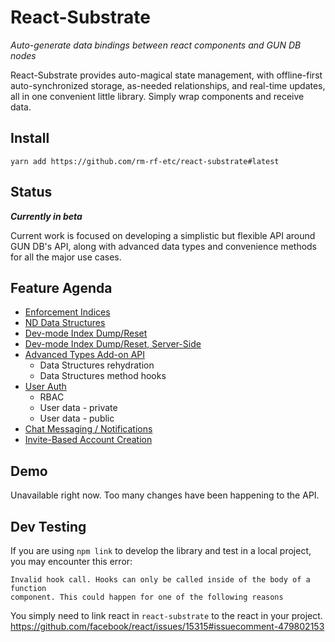 # React-Substrate

_Auto-generate data bindings between react components and GUN DB nodes_

React-Substrate provides auto-magical state management, with offline-first auto-synchronized
storage, as-needed relationships, and real-time updates, all in one convenient little
library. Simply wrap components and receive data.

## Install

`yarn add https://github.com/rm-rf-etc/react-substrate#latest`

## Status
**_Currently in beta_**

Current work is focused on developing a simplistic but flexible API around GUN DB's API,
along with advanced data types and convenience methods for all the major use cases.

## Feature Agenda
- [Enforcement Indices](https://github.com/rm-rf-etc/react-substrate/issues/2)
- [ND Data Structures](https://github.com/rm-rf-etc/react-substrate/issues/3)
- [Dev-mode Index Dump/Reset](https://github.com/rm-rf-etc/react-substrate/issues/5)
- [Dev-mode Index Dump/Reset, Server-Side](https://github.com/rm-rf-etc/react-substrate/issues/6)
- [Advanced Types Add-on API](https://github.com/rm-rf-etc/react-substrate/issues/4)
	- Data Structures rehydration
	- Data Structures method hooks
- [User Auth](https://github.com/rm-rf-etc/react-substrate/issues/7)
	- RBAC
	- User data - private
	- User data - public
- [Chat Messaging / Notifications](https://github.com/rm-rf-etc/react-substrate/issues/9)
- [Invite-Based Account Creation](https://github.com/rm-rf-etc/react-substrate/issues/8)


## Demo

Unavailable right now. Too many changes have been happening to the API.


## Dev Testing

If you are using `npm link` to develop the library and test in a local project,
you may encounter this error:
```
Invalid hook call. Hooks can only be called inside of the body of a function
component. This could happen for one of the following reasons
```

You simply need to link react in `react-substrate` to the react in your project.
https://github.com/facebook/react/issues/15315#issuecomment-479802153
